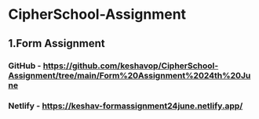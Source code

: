 # CipherSchool-Assignment

## 1.Form Assignment

### GitHub - https://github.com/keshavop/CipherSchool-Assignment/tree/main/Form%20Assignment%2024th%20June
### Netlify - https://keshav-formassignment24june.netlify.app/

